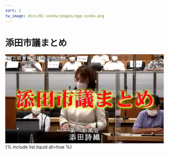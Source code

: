 ```yaml
---
sort: 2
tw_image: docs/02-soeda/images/ogp-soeda.png
---
```

# 添田市議まとめ
![添田市議まとめ](images/ogp-soeda.png)
{% include list.liquid all=true %}
